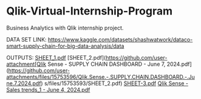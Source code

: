 # Qlik-Virtual-Internship-Program
Business Analytics with Qlik internship project.

DATA SET LINK:
https://www.kaggle.com/datasets/shashwatwork/dataco-smart-supply-chain-for-big-data-analysis/data

OUTPUTS:
[SHEET_1.pdf](https://github.com/user-attachments/files/15753592/SHEET_1.pdf)
[SHEET_2.pdf](https://github.com/user-attachment[Qlik Sense - SUPPLY CHAIN DASHBOARD - June 7, 2024.pdf](https://github.com/user-attachments/files/15753596/Qlik.Sense.-.SUPPLY.CHAIN.DASHBOARD.-.June.7.2024.pdf)
s/files/15753593/SHEET_2.pdf)
[SHEET-3.pdf](https://github.com/user-attachments/files/15753594/SHEET-3.pdf)
[Qlik Sense - Sales trends_1 - June 4, 2024.pdf](https://github.com/user-attachments/files/15753597/Qlik.Sense.-.Sales.trends_1.-.June.4.2024.pdf)
